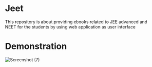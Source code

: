 # Jeet
This repository is about providing ebooks related to JEE advanced and NEET for the students by using web application as user interface
# Demonstration
![Screenshot (7)](https://user-images.githubusercontent.com/98277450/160805124-1757c00a-38c2-403e-8efb-44105028d88a.png)
